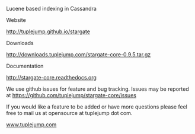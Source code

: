 Lucene based indexing in Cassandra

Website

http://tuplejump.github.io/stargate

Downloads

http://downloads.tuplejump.com/stargate-core-0.9.5.tar.gz

Documentation

http://stargate-core.readthedocs.org
 
We use github issues for feature and bug tracking.
Issues may be reported at https://github.com/tuplejump/stargate-core/issues

If you would like a feature to be added or have more questions please feel free to mail us at opensource at tuplejump dot com. 

www.tuplejump.com
